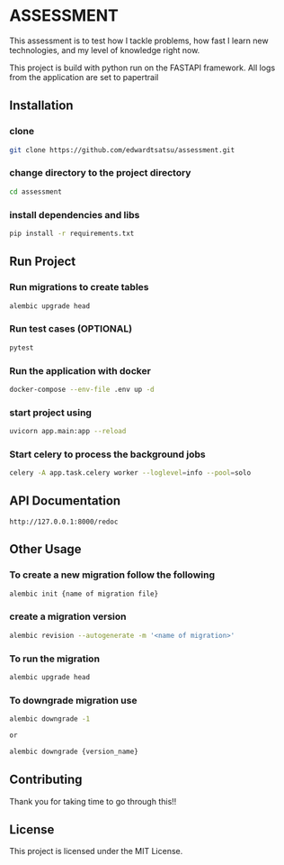 # ASSESSMENT

This assessment is to test how I tackle problems, how fast I learn new technologies, and my level of knowledge right now.

This project is build with python run on the FASTAPI framework. All logs from the application are set to papertrail

## Installation

### clone
```bash
git clone https://github.com/edwardtsatsu/assessment.git
```

### change directory to the project directory
```bash
cd assessment
```

### install dependencies and libs
```bash
pip install -r requirements.txt
```

## Run Project

### Run migrations to create tables
```bash
alembic upgrade head
```

### Run test cases (OPTIONAL)
```bash
pytest
```

### Run the application with docker
```bash
docker-compose --env-file .env up -d
```

### start project using
```bash
uvicorn app.main:app --reload
```

### Start celery to process the background jobs
```bash
celery -A app.task.celery worker --loglevel=info --pool=solo
```

## API Documentation
```
http://127.0.0.1:8000/redoc
```

## Other Usage

### To create a new migration follow the following
```bash
alembic init {name of migration file}
```

### create a migration version
```bash
alembic revision --autogenerate -m '<name of migration>'
```

### To run the migration
```bash
alembic upgrade head
```

### To downgrade migration use
```bash
alembic downgrade -1

or

alembic downgrade {version_name}
```

## Contributing

Thank you for taking time to go through this!!


## License
This project is licensed under the MIT License.
